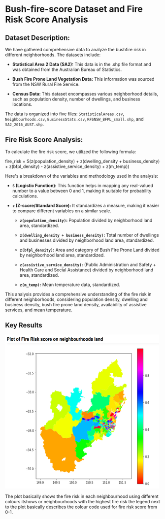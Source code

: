 # Bush-fire-score Dataset and Fire Risk Score Analysis

## Dataset Description:

We have gathered comprehensive data to analyze the bushfire risk in different neighborhoods. The datasets include:

- **Statistical Area 2 Data (SA2):** This data is in the .shp file format and was obtained from the Australian Bureau of Statistics.

- **Bush Fire Prone Land Vegetation Data:** This information was sourced from the NSW Rural Fire Service.

- **Census Data:** This dataset encompasses various neighborhood details, such as population density, number of dwellings, and business locations.

The data is organized into five files: `StatisticalAreas.csv`, `Neighbourhoods.csv`, `BusinessStats.csv`, `RFSNSW_BFPL_small.shp`, and `SA2_2016_AUST.shp`.

## Fire Risk Score Analysis:

To calculate the fire risk score, we utilized the following formula:

fire_risk = S(z(population_density) + z(dwelling_density + business_density) + z(bfpl_density) - z(assistive_service_density) + z(m_temp))


Here's a breakdown of the variables and methodology used in the analysis:

- **`S` (Logistic Function):** This function helps in mapping any real-valued number to a value between 0 and 1, making it suitable for probability calculations.

- **`z` (Z-score/Standard Score):** It standardizes a measure, making it easier to compare different variables on a similar scale.

  - **`z(population_density)`:** Population divided by neighborhood land area, standardized.
  
  - **`z(dwelling_density + business_density)`:** Total number of dwellings and businesses divided by neighborhood land area, standardized.
  
  - **`z(bfpl_density)`:** Area and category of Bush Fire Prone Land divided by neighborhood land area, standardized.
  
  - **`z(assistive_service_density)`:** (Public Administration and Safety + Health Care and Social Assistance) divided by neighborhood land area, standardized.
  
  - **`z(m_temp)`:** Mean temperature data, standardized.

This analysis provides a comprehensive understanding of the fire risk in different neighborhoods, considering population density, dwelling and business density, bush fire prone land density, availability of assistive services, and mean temperature.

## Key Results

<img src="https://github.com/vasupaliwal/Bush-fire-score/blob/main/Fire_risk.png" alt="Fire Risk Score" width="500" height="500">


The plot basically shows the fire risk in each neighbourhood using different colours itshows or neighbourhoods with the highest fire risk the legend next to the plot basically describes the colour code used for fire risk score from 0-1.



